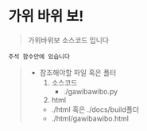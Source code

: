 가위 바위 보!
===================

> 가위바위보 소스코드 입니다   
```
주석 함수안에 있습니다
```
> + 참조해야할 파일 혹은 폴터
>    1. 소스코드
>	    * ./gawibawibo.py 
>    2. html
>      * ./html 혹은 ./docs/build폴더
>      * ./html/gawibawibo.html  
